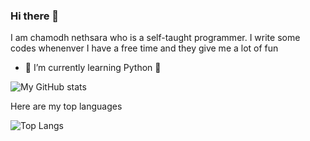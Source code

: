 ### Hi there 👋

I am chamodh nethsara who is a self-taught programmer. I write some codes whenenver I have a free time and they give me a lot of fun



- 🌱 I’m currently learning Python :snake:

![My GitHub stats](https://github-readme-stats.vercel.app/api?username=chamodhk&show_icons=true&theme=dark)

Here are my top languages

![Top Langs](https://github-readme-stats.vercel.app/api/top-langs/?username=chamodhk&layout=compact)
